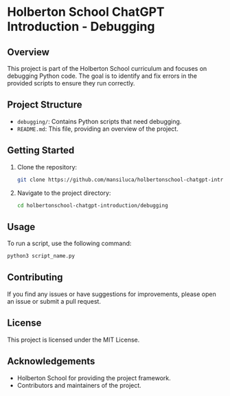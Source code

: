 # Holberton School ChatGPT Introduction - Debugging

## Overview
This project is part of the Holberton School curriculum and focuses on debugging Python code. The goal is to identify and fix errors in the provided scripts to ensure they run correctly.

## Project Structure
- `debugging/`: Contains Python scripts that need debugging.
- `README.md`: This file, providing an overview of the project.

## Getting Started
1. Clone the repository:
	```bash
	git clone https://github.com/mansiluca/holbertonschool-chatgpt-introduction.git
	```
2. Navigate to the project directory:
	```bash
	cd holbertonschool-chatgpt-introduction/debugging
	```

## Usage
To run a script, use the following command:
```bash
python3 script_name.py
```

## Contributing
If you find any issues or have suggestions for improvements, please open an issue or submit a pull request.

## License
This project is licensed under the MIT License.

## Acknowledgements
- Holberton School for providing the project framework.
- Contributors and maintainers of the project.
